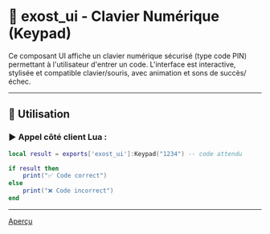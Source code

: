 # 🔢 exost_ui - Clavier Numérique (Keypad)

Ce composant UI affiche un clavier numérique sécurisé (type code PIN) permettant à l'utilisateur d'entrer un code. L'interface est interactive, stylisée et compatible clavier/souris, avec animation et sons de succès/échec.

---

## 🚀 Utilisation

### ▶️ Appel côté client Lua :

```lua
local result = exports['exost_ui']:Keypad("1234") -- code attendu

if result then
    print("✅ Code correct")
else
    print("❌ Code incorrect")
end
```
---

[Aperçu](img/img_keypad.png)

